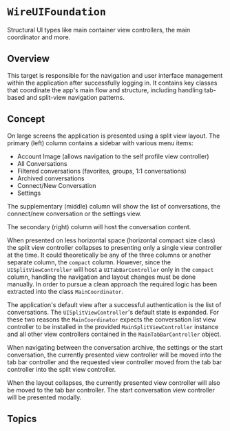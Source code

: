# ``WireUIFoundation``

Structural UI types like main container view controllers, the main coordinator
and more.

## Overview

This target is responsible for the navigation and user interface management
within the application after successfully logging in. It contains key classes
that coordinate the app's main flow and structure, including handling tab-based
and split-view navigation patterns.

## Concept

On large screens the application is presented using a split view layout. The
primary (left) column contains a sidebar with various menu items:
- Account Image (allows navigation to the self profile view controller) 
- All Conversations
- Filtered conversations (favorites, groups, 1:1 conversations)
- Archived conversations
- Connect/New Conversation
- Settings

The supplementary (middle) column will show the list of conversations, the
connect/new conversation or the settings view.

The secondary (right) column will host the conversation content.

When presented on less horizontal space (horizontal compact size class) the
split view controller collapses to presenting only a single view controller at
the time. It could theoretically be any of the three columns or another separate
column, the `compact` column.
However, since the `UISplitViewController` will host a `UITabBarController` only
in the `compact` column, handling the navigation and layout changes must be done
manually.
In order to pursue a clean approach the required logic has been extracted into
the class ``MainCoordinator``.

The application's default view after a successful authentication is the list of
conversations. The `UISplitViewController`'s default state is expanded.
For these two reasons the ``MainCoordinator`` expects the conversation list view
controller to be installed in the provided ``MainSplitViewController`` instance
and all other view controllers contained in the ``MainTabBarController`` object.

When navigating between the conversation archive, the settings or the start
conversation, the currently presented view controller will be moved into the tab
bar controller and the requested view controller moved from the tab bar
controller into the split view controller.

When the layout collapses, the currently presented view controller will also be
moved to the tab bar controller. The start conversation view controller will be
presented modally.

## Topics
